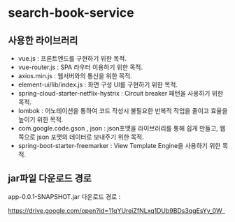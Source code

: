 # search-book-service

## 사용한 라이브러리
- vue.js : 프론트엔드를 구현하기 위한 목적.
- vue-router.js : SPA 라우터 이용하기 위한 목적.
- axios.min.js : 웹서버와의 통신을 위한 목적.
- element-ui/lib/index.js : 화면 구성 UI를 구현하기 위한 목적.
- spring-cloud-starter-netflix-hystrix : Circuit breaker 패턴을 사용하기 위한 목적.
- lombok : 어노테이션을 통하여 코드 작성시 불필요한 반복적 작업을 줄이고 효율을 높이기 위한 목적.
- com.google.code.gson , json : json포맷을 라이브러리를 통해 쉽게 만들고, 웹쪽으로 json 포맷의 데이터로 보내주기 위한 목적.
- spring-boot-starter-freemarker : View Template Engine을 사용하기 위한 목적.

## jar파일 다운로드 경로
app-0.0.1-SNAPSHOT.jar 다운로드 경로 :

https://drive.google.com/open?id=11qYUreiZfNLxq1DUb9BDs3qgEsYy_0W_
